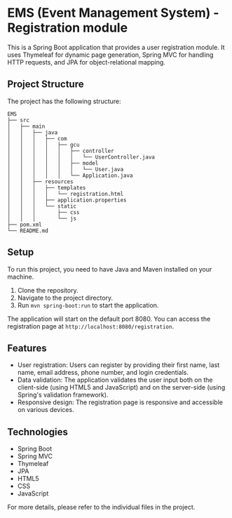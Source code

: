 # EMS (Event Management System) - Registration module

This is a Spring Boot application that provides a user registration module. It uses Thymeleaf for dynamic page
generation, Spring MVC for handling HTTP requests, and JPA for object-relational mapping.

## Project Structure

The project has the following structure:

```
EMS
├── src
│   ├── main
│   │   ├── java
│   │   │   ├── com
│   │   │   │   ├── gcu
│   │   │   │   │   ├── controller
│   │   │   │   │   │   └── UserController.java
│   │   │   │   │   ├── model
│   │   │   │   │   │   └── User.java
│   │   │   │   │   └── Application.java
│   │   ├── resources
│   │   │   ├── templates
│   │   │   │   └── registration.html
│   │   │   ├── application.properties
│   │   │   └── static
│   │   │       ├── css
│   │   │       └── js
├── pom.xml
└── README.md
```

## Setup

To run this project, you need to have Java and Maven installed on your machine.

1. Clone the repository.
2. Navigate to the project directory.
3. Run `mvn spring-boot:run` to start the application.

The application will start on the default port 8080. You can access the registration page
at `http://localhost:8080/registration`.

## Features

- User registration: Users can register by providing their first name, last name, email address, phone number, and login
  credentials.
- Data validation: The application validates the user input both on the client-side (using HTML5 and JavaScript) and on
  the server-side (using Spring's validation framework).
- Responsive design: The registration page is responsive and accessible on various devices.

## Technologies

- Spring Boot
- Spring MVC
- Thymeleaf
- JPA
- HTML5
- CSS
- JavaScript

For more details, please refer to the individual files in the project.
